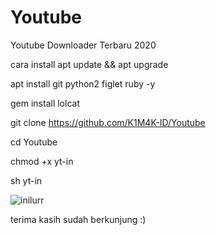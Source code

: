 # Youtube

Youtube Downloader Terbaru 2020

cara install apt update && apt upgrade

apt install git python2 figlet ruby -y

gem install lolcat

git clone https://github.com/K1M4K-ID/Youtube

cd Youtube

chmod +x yt-in

sh yt-in

![inilurr](https://user-images.githubusercontent.com/46388169/77060496-3c797a00-6a0b-11ea-875a-f127e768aa20.png)


terima kasih sudah berkunjung :)

                             

